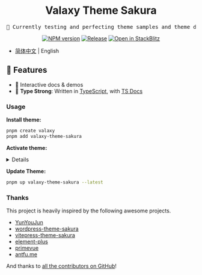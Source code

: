 <h1 align="center">Valaxy Theme Sakura</h1>
<pre align="center">
🧪 Currently testing and perfecting theme samples and theme documentation
</pre>

<p align="center">
<a href="https://www.npmjs.com/package/valaxy-theme-sakura" rel="nofollow"><img src="https://img.shields.io/npm/v/valaxy-theme-sakura?color=0078E7" alt="NPM version"></a>
<a href="https://github.com/WRXinYue/valaxy-theme-sakura/actions/workflows/release.yml"><img src="https://github.com/WRXinYue/valaxy-theme-sakura/actions/workflows/release.yml/badge.svg" alt="Release"></a>
<a href="https://stackblitz.com/edit/stackblitz-starters-tqdtk7?file=README.md"><img src="https://developer.stackblitz.com/img/open_in_stackblitz_small.svg" alt="Open in StackBlitz"></a>
</p>

- [简体中文](./README.md) | English

## 🌟 Features

- 🎪 Interactive docs & demos
- 🦾 **Type Strong**: Written in [TypeScript](https://www.typescriptlang.org/), with [TS Docs](https://github.com/microsoft/tsdoc)

### Usage

**Install theme:**

```bash
pnpm create valaxy
pnpm add valaxy-theme-sakura
```

**Activate theme:**

<details>

```ts
// valaxy.config.ts
import { defineValaxyConfig } from 'valaxy'
import type { ThemeUserConfig } from 'valaxy-theme-sakura'

/**
 * User Config
 */
export default defineValaxyConfig<ThemeUserConfig>({
  // site config see site.config.ts

  theme: 'sakura',

  themeConfig: {
    // colors: {
    //   primary: '#e67474', // Theme color
    // },

    navbarTitle: ['かなしい', 'の', '心悦'],

    favicon: false, // Navbar icon

    banner: {
      // Wallpaper supports both images and videos
      title: 'Hello, sakura',
      motto: 'You got to put the past behind you before you can move on.',
      urls: [
        'https://wrxinyue-images.s3.bitiful.net/wallpaper/Genshin Impact - Yae Miko (4) Cybust PC.mp4',
        'https://wrxinyue-images.s3.bitiful.net/pc-wallpaper/wallhaven-yxwy7k.jpg'
      ],
      // Background style options:
      // - '': No effect, display the original image
      // - 'filter-dim': Shadow effect
      // - 'filter-grid': Grid effect
      // - 'filter-dot': Dot effect
      style: '',
    },

    articlePinned: [
      {
        title: 'Valaxy Theme Sakura',
        desc: 'The Valaxy Sakura theme used by this site',
        img: 'https://wrxinyue-images.s3.bitiful.net/pc-wallpaper/wallhaven-d6mryl.jpg',
        link: 'https://github.com/WRXinYue/valaxy-theme-sakura',
      },
      {
        title: 'Valaxy sakura theme docs',
        desc: 'Theme documentation',
        img: 'https://wrxinyue-images.s3.bitiful.net/pc-wallpaper/wallhaven-gpxyed.jpg',
        link: 'https://sakura.valaxy.site/',
      },
      {
        title: 'Example site',
        desc: 'https://sakura.wrxinyue.org/',
        img: 'https://wrxinyue-images.s3.bitiful.net/pc-wallpaper/wallhaven-jxqgjw.jpg',
        link: 'https://sakura.wrxinyue.org/',
      },
    ],

    pagination: {
      animation: true,
      infiniteScrollOptions: {
        preload: true,
      },
    },

    article: {
      navigationMerge: true,
    },

    // Navbar
    navbar: [
      {
        text: '🌈 Home',
        link: '/',
      },
      {
        text: '📁 Categories',
        link: '/categories',
      },
      {
        text: '🏷️ Tags',
        link: '/tags',
      },
      {
        text: '🔦 Archives',
        link: '/archives',
      },
      {
        text: '🍻 Links',
        link: '/links',
        submenu: [
          {
            text: 'GitHub',
            icon: 'i-ri-github-fill',
            link: 'https://github.com/WRXinYue/valaxy-theme-sakura',
          },
          {
            text: 'Discord',
            icon: 'i-ri-discord-fill',
            link: 'https://discord.gg/sGe4U4p4CK',
          },
          {
            text: 'Valaxy →',
            icon: 'i-ri-cloud-fill',
            link: 'https://github.com/YunYouJun/valaxy',
          },
        ],
      },
      {
        text: 'RSS',
        icon: 'i-ri-rss-fill',
        link: 'https://sakura.wrxinyue.org/atom.xml',
      },
    ],

    sidebar: [
      {
        text: 'Home',
        icon: 'i-ri-home-4-line',
        link: '/',
      },
      {
        locale: 'menu.archives',
        icon: 'i-ri-archive-line',
        link: '/archives/',
      },
      {
        locale: 'menu.categories',
        icon: 'i-ri-folder-2-line',
        link: '/categories/',
      },
      {
        locale: 'menu.tags',
        icon: 'i-ri-price-tag-3-line',
        link: '/tags/',
      },
    ],

    // Footer configuration
    footer: {
      since: 2024,

      icon: {
        img: '/favicon-16x16.ico',
        animated: true,
        url: 'https://wrxinyue.org',
        title: 'WRXinYue',
      },
    },
  },
})
```

<br></details>

**Update Theme:**

```bash
pnpm up valaxy-theme-sakura --latest
```

### Thanks

This project is heavily inspired by the following awesome projects.

- [YunYouJun](https://valaxy.site/)
- [wordpress-theme-sakura](https://github.com/mashirozx/sakura)
- [vitepress-theme-sakura](https://github.com/flaribbit/vitepress-theme-sakura)
- [element-plus](https://github.com/element-plus/element-plus)
- [primevue](https://github.com/primefaces/primevue)
- [antfu.me](https://github.com/antfu/antfu.me)

And thanks to [all the contributors on GitHub](https://github.com/wrxinyue/valaxy-theme-sakura/graphs/contributors)!

